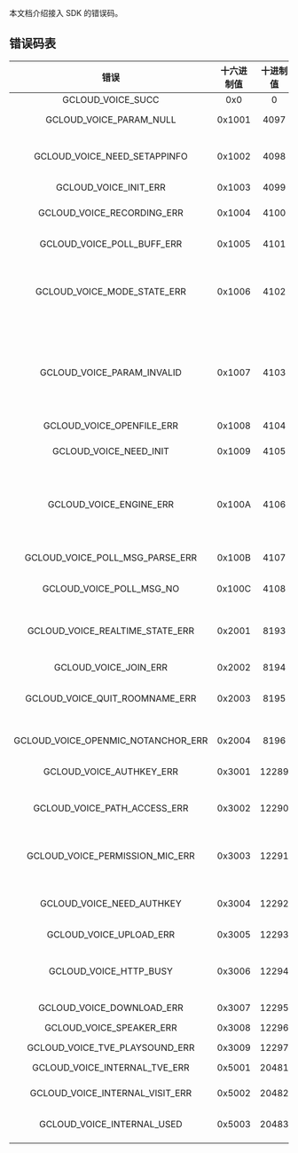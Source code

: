 
本文档介绍接入 SDK 的错误码。

      
##  错误码表
	
|错误	|十六进制值|	十进制值	|意义|
|:--:|:--:|:--:|:--:|
|GCLOUD_VOICE_SUCC|	0x0|	0	|Success|
|GCLOUD_VOICE_PARAM_NULL|	0x1001|	4097	|some param is null|
|GCLOUD_VOICE_NEED_SETAPPINFO|	0x1002	|4098|	you should call SetAppInfo first before call other api|
|GCLOUD_VOICE_INIT_ERR|	0x1003|	4099|	Init Erro|
|GCLOUD_VOICE_RECORDING_ERR|	0x1004	|4100|	now is recording, can't do other operator|
|GCLOUD_VOICE_POLL_BUFF_ERR|	0x1005|	4101|	poll buffer is not enough or null|
|GCLOUD_VOICE_MODE_STATE_ERR|	0x1006|	4102|	call some api, but the mode is not correct, maybe you shoud call SetMode first and correct|
|GCLOUD_VOICE_PARAM_INVALID|	0x1007|	4103	|some param is null or value is invalid for our request, used right param and make sure is value range is correct by our comment|
|GCLOUD_VOICE_OPENFILE_ERR|	0x1008	|4104|	open a file err|
|GCLOUD_VOICE_NEED_INIT|	0x1009|	4105|	you should call Init before do this operator|
|GCLOUD_VOICE_ENGINE_ERR|	0x100A|	4106	|you have not get engine instance, this common in use c# api. but not get gcloudvoice instance first|
|GCLOUD_VOICE_POLL_MSG_PARSE_ERR|	0x100B|	4107|	this common in c# api, parse poll msg err|
|GCLOUD_VOICE_POLL_MSG_NO|	0x100C	|4108|	poll no msg to update|
|GCLOUD_VOICE_REALTIME_STATE_ERR|	0x2001|	8193	|call some realtime api, but state err. such as OpenMic but you have not Join Room first|
|GCLOUD_VOICE_JOIN_ERR|	0x2002	|8194	|join room failed|
|GCLOUD_VOICE_QUIT_ROOMNAME_ERR|	0x2003|	8195|	quit room err, the quit roomname not equal join roomname|
|GCLOUD_VOICE_OPENMIC_NOTANCHOR_ERR|	0x2004|	8196|	open mic in bigroom,but not anchor role|
|GCLOUD_VOICE_AUTHKEY_ERR|	0x3001|	12289|	apply authkey api error|
|GCLOUD_VOICE_PATH_ACCESS_ERR|	0x3002	|12290|	the path can not access ,may be path file not exists or deny to access|
|GCLOUD_VOICE_PERMISSION_MIC_ERR|	0x3003|	12291|	you have not right to access micphone in android|
|GCLOUD_VOICE_NEED_AUTHKEY|	0x3004|	12292|	you have not get authkey, call ApplyMessageKey first|
|GCLOUD_VOICE_UPLOAD_ERR	|0x3005	|12293|	upload file err|
|GCLOUD_VOICE_HTTP_BUSY|	0x3006|	12294|	http is busy,maybe the last upload/download not finish.|
|GCLOUD_VOICE_DOWNLOAD_ERR|	0x3007|	12295|	download file err|
|GCLOUD_VOICE_SPEAKER_ERR|	0x3008|	12296|	open or close speaker tve error|
|GCLOUD_VOICE_TVE_PLAYSOUND_ERR|	0x3009|	12297|	tve play file error|
|GCLOUD_VOICE_INTERNAL_TVE_ERR|	0x5001|	20481|	internal TVE err, our used|
|GCLOUD_VOICE_INTERNAL_VISIT_ERR	|0x5002	|20482	|internal Not TVE err, out used|
|GCLOUD_VOICE_INTERNAL_USED|	0x5003|	20483|	internal used, you should not get this err num|
